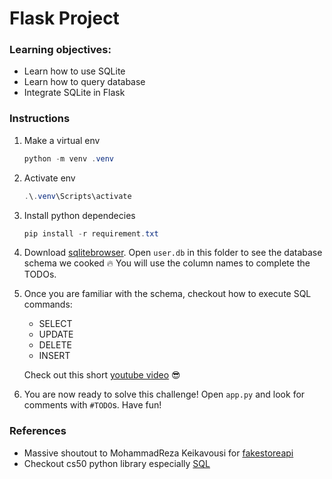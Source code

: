 # Flask Project

### Learning objectives:
- Learn how to use SQLite
- Learn how to query database
- Integrate SQLite in Flask

### Instructions

1. Make a virtual env
    ```powershell
    python -m venv .venv
    ```
2. Activate env
    ```powershell
    .\.venv\Scripts\activate
    ```
3. Install python dependecies
    ```powershell
    pip install -r requirement.txt
    ```

4. Download [sqlitebrowser](https://sqlitebrowser.org/). Open `user.db` in this folder to see the database schema we cooked 🔥 You will use the column names to complete the TODOs.

5. Once you are familiar with the schema, checkout how to execute SQL commands:
    - SELECT
    - UPDATE
    - DELETE
    - INSERT

    Check out this short [youtube video](https://www.youtube.com/watch?v=0AuQBhafq98) 😎

6. You are now ready to solve this challenge! Open `app.py` and look for comments with `#TODO`s. Have fun!

### References

- Massive shoutout to MohammadReza Keikavousi for [fakestoreapi](https://fakestoreapi.com/)
- Checkout cs50 python library especially [SQL](https://cs50.readthedocs.io/libraries/cs50/python/)
